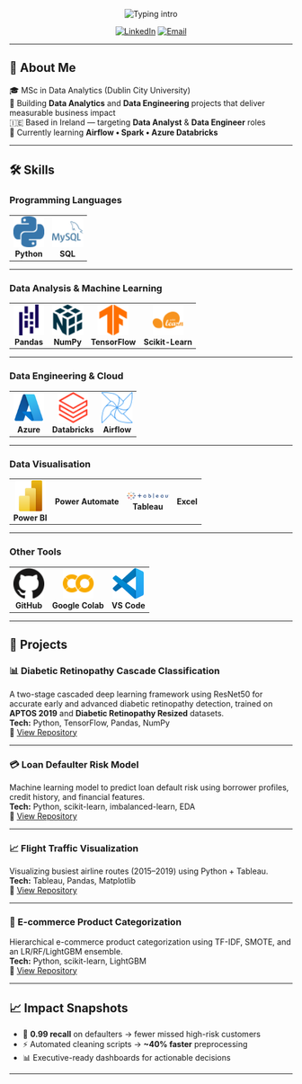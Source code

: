 <!-- Typing intro -->
<p align="center">
  <img src="https://readme-typing-svg.herokuapp.com?font=Inter&weight=700&size=24&duration=2500&pause=900&color=FFD580&center=true&vCenter=true&width=900&lines=%F0%9F%91%8B+Hi%2C+I'm+Atharva+Patil;Data+Analyst+%7C+Data+Engineer;Python+•+SQL+•+Power+BI+•+Azure" alt="Typing intro" />
</p>

<!-- Social links -->
<p align="center">
  <a href="https://www.linkedin.com/in/atharva-patil2/"><img alt="LinkedIn" src="https://img.shields.io/badge/LinkedIn-0A66C2?logo=linkedin&logoColor=white&style=for-the-badge"></a>
  <a href="mailto:atharva0186@gmail.com"><img alt="Email" src="https://img.shields.io/badge/Email-D14836?logo=gmail&logoColor=white&style=for-the-badge"></a>
</p>

---

## 📌 About Me
🎓 MSc in Data Analytics (Dublin City University)  
🧰 Building **Data Analytics** and **Data Engineering** projects that deliver measurable business impact  
🇮🇪 Based in Ireland — targeting **Data Analyst** & **Data Engineer** roles   
🧭 Currently learning **Airflow • Spark • Azure Databricks**

---

## 🛠 Skills

### Programming Languages
<table align="center">
  <tr>
    <td align="center"><img src="assets/icons/Python.svg" width="55"/><br><span style="font-size:14px;"><b>Python</b></td>
    <td align="center"><img src="assets/icons/SQL.svg" width="55"/><br><span style="font-size:14px;"><b>SQL</b></td>
  </tr>
</table>

---

### Data Analysis & Machine Learning
<table align="center">
  <tr>
    <td align="center"><img src="assets/icons/Pandas.svg" width="55"/><br><span style="font-size:14px;"><b>Pandas</b></td>
    <td align="center"><img src="assets/icons/Numpy.svg" width="55"/><br><span style="font-size:14px;"><b>NumPy</b></td>
    <td align="center"><img src="assets/icons/Tensorflow.svg" width="55"/><br><span style="font-size:14px;"><b>TensorFlow</b></td>
    <td align="center"><img src="assets/icons/Scikitlearn.svg" width="55"/><br><span style="font-size:14px;"><b>Scikit-Learn</b></td>
  </tr>
</table>

---

### Data Engineering & Cloud
<table align="center">
  <tr>
    <td align="center"><img src="assets/icons/Microsoft_Azure.svg" width="55"/><br><span style="font-size:14px;"><b>Azure</b></td>
    <td align="center"><img src="assets/icons/Databricks.svg" width="55"/><br><span style="font-size:14px;"><b>Databricks</b></td>
    <td align="center"><img src="assets/icons/Apacheairflow.svg" width="55"/><br><span style="font-size:14px;"><b>Airflow</b></td>
  </tr>
</table>

---

### Data Visualisation
<table align="center">
  <tr>
    <td align="center"><img src="assets/icons/Power_BI.svg" width="55"/><br><span style="font-size:14px;"><b>Power BI</b></span></td>
    <td align="center"><span style="font-size:14px;"><b>Power Automate</b></span></td>
    <td align="center"><img src="assets/icons/Tableau_Logo.png" width="75"/><br><span style="font-size:14px;"><b>Tableau</b></span></td>
    <td align="center"><span style="font-size:14px;"><b>Excel</b></span></td>
  </tr>
</table>


---

### Other Tools
<table align="center">
  <tr>
    <td align="center"><img src="assets/icons/Github.svg" width="55"/><br><span style="font-size:14px;"><b>GitHub</b></td>
    <td align="center"><img src="assets/icons/Googlecolab.svg" width="55"/><br><span style="font-size:14px;"><b>Google Colab</b></td>
    <td align="center"><img src="assets/icons/Visual_Studio_Code_1.35_icon.svg" width="55"/><br><b>VS Code</b></td>  
  </tr>
</table>

---

## 🚀 Projects

### 📊 Diabetic Retinopathy Cascade Classification
A two-stage cascaded deep learning framework using ResNet50 for accurate early and advanced diabetic retinopathy detection, trained on **APTOS 2019** and **Diabetic Retinopathy Resized** datasets.  
**Tech:** Python, TensorFlow, Pandas, NumPy  
🔗 [View Repository](https://github.com/AtharvaPatil-Data/Diabetic-Retinopathy-Cascade-Classification)

---

### 💳 Loan Defaulter Risk Model
Machine learning model to predict loan default risk using borrower profiles, credit history, and financial features.  
**Tech:** Python, scikit-learn, imbalanced-learn, EDA  
🔗 [View Repository](https://github.com/YOUR_USERNAME/loan-defaulter-risk-model)

---

### 📈 Flight Traffic Visualization
Visualizing busiest airline routes (2015–2019) using Python + Tableau.  
**Tech:** Tableau, Pandas, Matplotlib  
🔗 [View Repository](https://github.com/YOUR_USERNAME/Flight-Traffic-Visualization)

---

### 🛒 E-commerce Product Categorization
Hierarchical e-commerce product categorization using TF-IDF, SMOTE, and an LR/RF/LightGBM ensemble.  
**Tech:** Python, scikit-learn, LightGBM  
🔗 [View Repository](https://github.com/YOUR_USERNAME/Ecommerce-Product-Categorization)

---

## 📈 Impact Snapshots
- 📌 **0.99 recall** on defaulters → fewer missed high-risk customers  
- ⚡ Automated cleaning scripts → **~40% faster** preprocessing  
- 📊 Executive-ready dashboards for actionable decisions  

---
